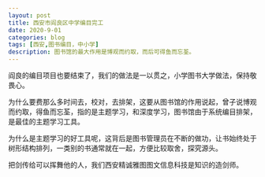 ```yaml
---
layout: post
title: 西安市阎良区中学编目完工
date: 2020-9-01
categories: blog
tags: [西安,图书编目，中小学]
description: 图书馆的最大作用是博观而约取，而后可得鱼而忘荃。
---
```


阎良的编目项目也要结束了，我们的做法是一以贯之，小学图书大学做法，保持敬畏心。

为什么要费那么多时间去，校对，去排架，这要从图书馆的作用说起，曾子说博观而约取，得鱼而忘荃，指的是主题学习，和深度学习，图书馆由于系统编目排架，是最佳的主题学习工具。

为什么是主题学习的好工具呢，这背后是图书管理员在不断的做功，让书始终处于树形结构排列，一类别的书通常就在一起，方便比较取舍，探究源头。

把剑传给可以挥舞他的人，我们西安精诚雅图图文信息科技是知识的造剑师。




